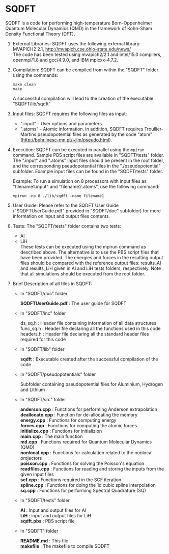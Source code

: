 # SQDFT
  SQDFT is a code for performing high-temperature Born-Oppenheimer Quantum Molecular Dynamics 
  (QMD) in the framework of Kohn-Sham Density Functional Theory (DFT).

1. External Libraries:
    SQDFT uses the following external library:  
    MVAPICH2 2.1, <http://mvapich.cse.ohio-state.edu/news/>  
    The code has been tested using mvapich2/2.1 and intel/15.0 compilers, openmpi/1.8 and 
	gcc/4.9.0, and IBM mpicxx-4.7.2. 

2. Compilation:
    SQDFT can be compiled from within the "SQDFT" folder using the commands: 

     `make clean`  
     `make`

    A successful compilation will lead to the creation of the executable "SQDFT/lib/sqdft"

3. Input files:
    SQDFT requires the following files as input:

    - ".input"  - User options and parameters.
    - ".atoms"  - Atomic information.
      In addition, SQDFT requires Troullier-Martins pseudopotential files as generated by the 
      code "atom" (http://bohr.inesc-mn.pt/~jlm/pseudo.html). 

4. Execution:
    SQDFT can be executed in parallel using the `mpirun` command. Sample PBS script files are
    available in "SQDFT/tests" folder. The ".input" and ".atoms" input files should be present 
	in the root folder, and the corresponding pseudopotential files in the "./pseudopotential" 
	subfolder. Example input files can be found in the "SQDFT/tests" folder.
        
    Example: To run a simulation on 8 processors with input files as "filename1.input" and 
	"filename2.atoms", use the following command:
  
    `mpirun -np 8 ./lib/sqdft -name filename1`

5. User Guide:
    Please refer to the SQDFT User Guide ("SQDFTUserGuide.pdf" provided in "SQDFT/doc" subfolder) for
    more information on input and output files contents.
    
6. Tests: 
    The "SQDFT/tests" folder contains two tests:
    
    - Al 
    - LiH  
      These tests can be executed using the mpirun command as described above. The alternative is to
      use the PBS script files that have been provided. The energies and forces in the resulting 
	  output files should be compared with the reference output files: results_Al and results_LiH 
	  given in Al and LiH tests folders, respectively. Note that all simulations should be executed
  from the root folder. 
    
7. Brief Description of all files in SQDFT:
   
   - In "SQDFT/doc" folder
   
     **SQDFTUserGuide.pdf**      : The user guide for SQDFT
   
   - In "SQDFT/inc" folder
   
     ds_sq.h                   : Header file containing information of all data structures
     func_sq.h                : Header file declaring all the functions used in this code
     headers.h               : Header file declaring all the standard header files required for this code

   - In "SQDFT/lib" folder

     **sqdft**                   : Executable created after the successful compilation of the code

   - In "SQDFT/pseudopotentials" folder

     Subfolder containing pseudopotential files for Aluminium, Hydrogen and Lithium
   
   - In "SQDFT/src" folder  
   
     **anderson.cpp**            : Functions for performing Anderson extrapolation   
     **deallocate.cpp**           : Function for de-allocating the memory    
     **energy.cpp**                 : Functions for computing energy    
     **forces.cpp**                  : Functions for computing the atomic forces   
     **initialize.cpp**              : Functions for initializion    
     **main.cpp**                    : The main function    
     **md.cpp**                       : Functions required for Quantum Molecular Dynamics (QMD)    
     **nonlocal.cpp**              : Functions for calculation related to the nonlocal projectors    
     **poisson.cpp**               : Functions for solving the Poisson's equation    
     **readfiles.cpp**             : Functions for reading and storing the inputs from the given input files  
     **scf.cpp**                        : Functions required in the SCF iteration   
     **spline.cpp**                  : Functions for doing the 1d cubic spline interpolation   
     **sq.cpp**                        : Functions for performing Spectral Quadrature (SQ)    
   
   - In "SQDFT/tests" folder

     **Al**                                 : Input and output files for Al  
     **LiH**                              : input and output files for LiH  
     **sqdft.pbs**                   : PBS script file    
   
   - In "SQDFT" folder

     **README.md**              : This file  
     **makefile**                     : The makefile to compile SQDFT
